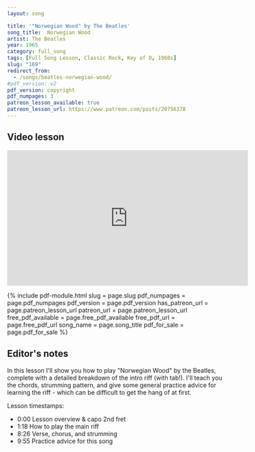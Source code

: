 ```yaml
---
layout: song

title: '"Norwegian Wood" by The Beatles'
song_title:  Norwegian Wood
artist: The Beatles
year: 1965
category: full_song
tags: [Full Song Lesson, Classic Rock, Key of D, 1960s]
slug: "169"
redirect_from:
  - /songs/beatles-norwegian-wood/
#pdf_version: v2
pdf_version: copyright
pdf_numpages: 3
patreon_lesson_available: true
patreon_lesson_url: https://www.patreon.com/posts/20756378
---
```


## Video lesson

<iframe width="560" height="315" src="https://www.youtube.com/embed/4BXzDOrjRro?showinfo=0" frameborder="0" allowfullscreen></iframe>

{% include pdf-module.html slug = page.slug pdf_numpages = page.pdf_numpages pdf_version = page.pdf_version has_patreon_url = page.patreon_lesson_url patreon_url = page.patreon_lesson_url free_pdf_available = page.free_pdf_available free_pdf_url = page.free_pdf_url song_name = page.song_title pdf_for_sale = page.pdf_for_sale %}

## Editor's notes

In this lesson I'll show you how to play "Norwegian Wood" by the Beatles, complete with a detailed breakdown of the intro riff (with tab!). I'll teach you the chords, strumming pattern, and give some general practice advice for learning the riff - which can be difficult to get the hang of at first.

Lesson timestamps:

- 0:00 Lesson overview & capo 2nd fret
- 1:18 How to play the main riff
- 8:26 Verse, chorus, and strumming
- 9:55 Practice advice for this song


<!-- ## Lyrics w/ chords

    (Capo 2nd fret)

    INTRO (play twice):

    E ––––2–2–2–2–––––––––––2–2–2–2–––––––––––2–2–––––––––––2–2–2–2—––––2–2–2–2––
    B ––––3–3–3–3–––––––––––3–3–3–3–––––––––––3–3–––––––––––3–3–3–3—––––3–3–3–3––
    G ––––2–2–2–2––4–2–0––––2–2–2–2––––0––––––2–2–––––0–––––2–2–2–2—––––2–2–2–2––
    D ––0––––––––––––––––4––4–4–4–4––2–––4–0–––––––––––––––––––––––––––––––––––––
    A –––––––––––––––––––––––––––––––––––––––––––0–3–––2–0–––––––––––0–––––––––––
    E –––––––––––––––––––––––––––––––––––––––––––––––––––––––––––––––––––––––––––

    VERSE

        D (with riff)                            C            D
        I once had a girl, or should I say...... she once had me
        D (with riff)                            C         D
        She showed me her room, isn’t it good... Norwegian wood

    CHORUS
                Dm                                          G
            She asked me to stay, and she told me to sit anywhere
               Dm                                            Em     A7
            So I looked around, and I noticed there wasn’t a chair

        D (with riff)                      C            D
        I sat on the rug biding my time... drinking her wine
        D (with riff)                             C             D
        We talked until two, and then she said... it's time for bed

        [ Break: D-riff x2 ]

                Dm                                                G
            She told me she worked in the morning, and started to laugh
              Dm                                                 Em    A7
            I told her I didn’t, and crawled off to sleep in the bath

        D (with riff)                    C             D
        And when I awoke, I was alone... this bird had flown
        D (with riff)                      C         D
        So, I lit a fire, isn’t it good... Norwegian wood

        [ Ending: D-riff x1 ]

## How to play the chords

    E ––2––––0––––1––––3––––0––––0–––
    B ––3––––1––––3––––0––––0––––2–––
    G ––2––––0––––2––––0––––0––––0–––
    D ––0––––2––––0––––0––––2––––2–––
    A –––––––3–––––––––2––––2––––0–––
    E –––––––––––––––––3––––0––––––––
        D    C    Dm   G    Em   A7

## Chord progression

Unlike most rock songs, this doesn't have 4 beats per measure. You can think of it as having 3 or 6 beats per measure -- with the 6 beat approach being shown below. Spoken aloud, this would be as follows... notice the accent/emphasis on the "1" and "4" counts.

    ONE two three FOUR five six

Typed out as progressions, this would be as follows. The chords are written out on the 1 and 4 counts of each measure below.

    Verse:
    | D . . D . . | D . . D . . | D . . C . . | D . . D . . |

    Chorus:
    | Dm . . Dm . . | Dm . . Dm . . | G  . . G  . . | G  . . G  . . |
    | Dm . . Dm . . | Dm . . Dm . . | Em . . Em . . | A7 . . A7 . . |

## Easy strum version

The simplest strumming pattern would be doing a down-strum on only the 1 and 4 counts. You can skip the riff, only do these 1 and 4 downstrums, and absolutely play this song from start to finish.

    1 + 2 + 3 + 4 + 5 + 6 +       D = down strum
    D           D

If you don't want to bother with the lead riff, you can use this strum pattern for the entire song (DOWN, down-up-down... DOWN, down-up-down...). Written out with counting, it looks as follows:

    1 + 2 + 3 + 4 + 5 + 6 +       D = down strum     U = up strum
    D   D U D U D   D U D U       > = accented strum
    >           >

And in tab form, it would be like this. If you can try to play the bass note of the chord you're playing on the "1" count, and the rest of that chord's strings on the down-up-down strums.

    E ––––––2–2–2–2–––––––2–2–2–2–––
    B ––––––3–3–3–3–––––––3–3–3–3–––
    G ––––––2–2–2–2–––––––2–2–2–2–––
    D ––0–––––––––––––0–––––––––––––       D = down strum
    A ––––––––––––––––––––––––––––––       U = up strum
    E ––––––––––––––––––––––––––––––
        D   D U D U   D   D U D U
        >             >

## Advice for learning the riff

First up, you'll need to brush up on your pinky reach skills. I made a video about this, with Norwegian Wood in mind. Watch it here:

<iframe width="560" height="315" src="https://www.youtube.com/embed/UyZ6maC6FxM?showinfo=0" frameborder="0" allowfullscreen></iframe>

Second, I recommend a "down strum"-only version of the tab, where you don't use any up-strums. This helps you get the feel of things before moving to the more difficult versions below. Note, all notes/strums shown below are separated by exactly one beat!

    E ––––2–2–––––––––2–2–––––––––2–2–––––––––2-2–––2–2––
    B ––––3–3–––––––––3–3–––––––––3–3–––––––––3-3–––3–3––
    G ––––2–2–4–2–0–––2–2–––0–––––2–2–––0–––––2-2–––2–2––
    D ––0–––––––––––4–4–4–2–––4–0––––––––––––––––––––––––
    A ––––––––––––––––––––––––––––––––3–––2–0–––––0––––––
    E –––––––––––––––––––––––––––––––––––––––––––––––––––
        D           D           D     C     D      
        1 2 3 4 5 6 1 2 3 4 5 6 1 2 3 4 5 6 1 2 3 4 5 6

Then, I recommend moving on to the following tab. The only thing different (from the "final" tab at the bottom) is the 3rd riff sequence is simplified by one note, shown by the asterisk below. Note, this tab brings in the "down-up-down-up" clusters which happen on the "2 and 3 and" counts, with the up-strums happening on the "and" counts. All the single bass notes happen on the numbered counts, e.g. "ONE two-and-three-and FOUR FIVE SIX ONE two-and-three-and" etc.

    E ––––2–2–2–2–––––––––––2–2–2–2––––––––––2–2–2–2–––––––––2–2–2—2–––2–2–2–2––
    B ––––3–3–3–3–––––––––––3–3–3–3––––––––––3–3–3–3–––––––––3–3–3—3–––3–3–3–3––
    G ––––2–2–2–2––4–2–0––––2–2–2–2––––0–––––2–2–2–2–––0–––––2–2–2—2–––2–2–2–2––
    D ––0––––––––––––––––4––4–4–4–4––2–––4–0––––––––––––––––––––––––––––––––––––
    A –––––––––––––––––––––––––––––––––––––––––––––––3–––2–0–––––––––0––––––––––
    E ––––––––––––––––––––––––––––––––––––––––––––––––––––––––––––––––––––––––––
                                                 *

Finally, in this version notice how the asterisk's location replaces one of the strums for an open A-string pluck. This is tricky to learn at first, because your muscle-memory will want you to strum the down-up-down-up in normal sequence. You'll need to teach your hand to strum only twice at that part, and instead jump to the sub-sequence of the riff (open A string) one beat early:

    E ––––2–2–2–2–––––––––––2–2–2–2––––––––––2–2–––––––––––––2–2–2—2–––2–2–2–2––
    B ––––3–3–3–3–––––––––––3–3–3–3––––––––––3–3–––––––––––––3–3–3—3–––3–3–3–3––
    G ––––2–2–2–2––4–2–0––––2–2–2–2––––0–––––2–2–––––––0–––––2–2–2—2–––2–2–2–2––
    D ––0––––––––––––––––4––4–4–4–4––2–––4–0––––––––––––––––––––––––––––––––––––
    A –––––––––––––––––––––––––––––––––––––––––––0–––3–––2–0–––––––––0––––––––––
    E ––––––––––––––––––––––––––––––––––––––––––––––––––––––––––––––––––––––––––
                                                 *  

## Good luck!

Thanks for reading! I hope this helped you. Let me know what other Beatles songs you want to see lessons for! -->
